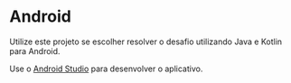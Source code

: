 # Android

Utilize este projeto se escolher resolver o desafio utilizando Java e Kotlin para Android.

Use o [Android Studio](https://developer.android.com/studio/index.html) para desenvolver o aplicativo.
